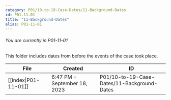 ```yaml
---
category: P01/10-to-19-Case-Dates/11-Background-Dates
id: P01.11.01
title: "11-Background-Dates"
alias: P01-11-01
---
```

###### You are currently in P01-11-01

This folder includes dates from before the events of the case took place.

| File                                                                                                       | Created                      | ID                                          |
| ---------------------------------------------------------------------------------------------------------- | ---------------------------- | ------------------------------------------- |
| [[index\|P01-11-01]] | 6:47 PM - September 18, 2023 | P01/10-to-19-Case-Dates/11-Background-Dates |


